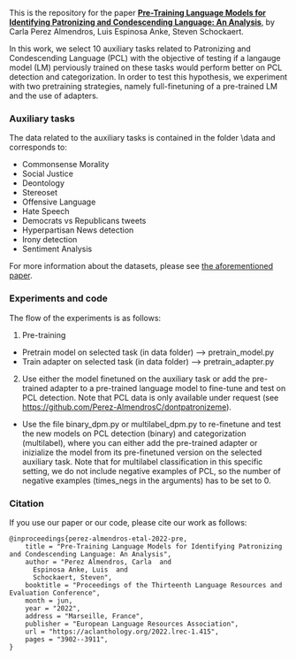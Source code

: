 
This is the repository for the paper **[Pre-Training Language Models for Identifying Patronizing and Condescending Language: An Analysis]([url](https://aclanthology.org/2022.lrec-1.415.pdf))**, by Carla Perez Almendros, Luis Espinosa Anke, Steven Schockaert.

In this work, we select 10 auxiliary tasks related to Patronizing and Condescending Language (PCL) with the objective of testing if a langauge model (LM) perviously trained on these tasks would perform better on PCL detection and categorization. In order to test this hypothesis, we experiment with two pretraining strategies, namely full-finetuning of a pre-trained LM and the use of adapters.  

### Auxiliary tasks

 The data related to the auxiliary tasks is contained in the folder \data and corresponds to:
- Commonsense Morality
- Social Justice
- Deontology
- Stereoset
- Offensive Language
- Hate Speech 
- Democrats vs Republicans tweets
- Hyperpartisan News detection
- Irony detection
- Sentiment Analysis

For more information about the datasets, please see [the aforementioned paper]([url](https://aclanthology.org/2022.lrec-1.415.pdf)).

### Experiments and code

The flow of the experiments is as follows:

1. Pre-training
- Pretrain model on selected task (in data folder) --> pretrain_model.py
- Train adapter on selected task (in data folder) --> pretrain_adapter.py

2. Use either the model finetuned on the auxiliary task or add the pre-trained adapter to a pre-trained language model to fine-tune and test on PCL detection. Note that PCL data is only available under request (see https://github.com/Perez-AlmendrosC/dontpatronizeme). 
- Use the file binary_dpm.py or multilabel_dpm.py to re-finetune and test the new models on PCL detection (binary) and categorization (multilabel), where you can either add the pre-trained adapter or inizialize the model from its pre-finetuned version on the selected auxiliary task. Note that for multilabel classification in this specific setting, we do not include negative examples of PCL, so the number of negative examples (times_negs in the arguments) has to be set to 0.


### Citation
If you use our paper or our code, please cite our work as follows: 

```
@inproceedings{perez-almendros-etal-2022-pre,
    title = "Pre-Training Language Models for Identifying Patronizing and Condescending Language: An Analysis",
    author = "Perez Almendros, Carla  and
      Espinosa Anke, Luis  and
      Schockaert, Steven",
    booktitle = "Proceedings of the Thirteenth Language Resources and Evaluation Conference",
    month = jun,
    year = "2022",
    address = "Marseille, France",
    publisher = "European Language Resources Association",
    url = "https://aclanthology.org/2022.lrec-1.415",
    pages = "3902--3911",
}
```







